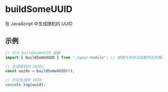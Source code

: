# buildSomeUUID

在 JavaScript 中生成随机的 UUID

## 示例

```javascript
// 引入 buildSomeUUID 函数
import { buildSomeUUID } from './your-module'; // 替换为待测试函数所在的模块路径

// 生成随机的 UUIDs
const uuids = buildSomeUUID(5);

// 打印生成的 UUID
console.log(uuid);

```

